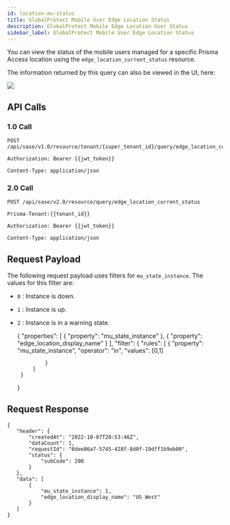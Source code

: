 ```yaml
---
id: location-mu-status
title: GlobalProtect Mobile User Edge Location Status
description: GlobalProtect Mobile Edge Location User Status
sidebar_label: GlobalProtect Mobile User Edge Location Status
---
```


You can view the status of the mobile users managed for a specific Prisma Access location using the `edge_location_current_status` resource.

The information returned by this query can also be viewed in the UI, here:

![](/access/img/location_mu_status_img.png)

## API Calls

### 1.0 Call

    POST /api/sase/v1.0/resource/tenant/{super_tenant_id}/query/edge_location_current_status

    Authorization: Bearer {{jwt_token}}

    Content-Type: application/json


### 2.0 Call

    POST /api/sase/v2.0/resource/query/edge_location_current_status

    Prisma-Tenant:{{tenant_id}}

    Authorization: Bearer {{jwt_token}}
    
    Content-Type: application/json



## Request Payload

The following request payload uses filters for `mu_state_instance`. The values for this filter are:

* `0` : Instance is down.
* `1` : Instance is up.
* `2` : Instance is in a warning state.


    {
       "properties": [
           {
               "property": "mu_state_instance"
           },
           {
               "property": "edge_location_display_name"
           }
       ],
       "filter": {
           "rules": [
               {
                   "property": "mu_state_instance",
                   "operator": "in",
                   "values": [0,1]
 
               }
           ]
       }
    }


## Request Response

    {
       "header": {
           "createdAt": "2022-10-07T20:53:46Z",
           "dataCount": 1,
           "requestId": "8dee86a7-5745-428f-8d0f-19dff1b9eb00",
           "status": {
               "subCode": 200
           }
       },
       "data": [
           {
               "mu_state_instance": 1,
               "edge_location_display_name": "US West"
           }
       ]
    }
